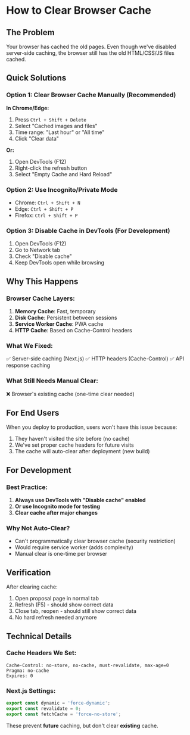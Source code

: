 # How to Clear Browser Cache

## The Problem
Your browser has cached the old pages. Even though we've disabled server-side caching, the browser still has the old HTML/CSS/JS files cached.

## Quick Solutions

### Option 1: Clear Browser Cache Manually (Recommended)
**In Chrome/Edge:**
1. Press `Ctrl + Shift + Delete`
2. Select "Cached images and files"
3. Time range: "Last hour" or "All time"
4. Click "Clear data"

**Or:**
1. Open DevTools (F12)
2. Right-click the refresh button
3. Select "Empty Cache and Hard Reload"

### Option 2: Use Incognito/Private Mode
- Chrome: `Ctrl + Shift + N`
- Edge: `Ctrl + Shift + P`
- Firefox: `Ctrl + Shift + P`

### Option 3: Disable Cache in DevTools (For Development)
1. Open DevTools (F12)
2. Go to Network tab
3. Check "Disable cache"
4. Keep DevTools open while browsing

## Why This Happens

### Browser Cache Layers:
1. **Memory Cache**: Fast, temporary
2. **Disk Cache**: Persistent between sessions
3. **Service Worker Cache**: PWA cache
4. **HTTP Cache**: Based on Cache-Control headers

### What We Fixed:
✅ Server-side caching (Next.js)
✅ HTTP headers (Cache-Control)
✅ API response caching

### What Still Needs Manual Clear:
❌ Browser's existing cache (one-time clear needed)

## For End Users

When you deploy to production, users won't have this issue because:
1. They haven't visited the site before (no cache)
2. We've set proper cache headers for future visits
3. The cache will auto-clear after deployment (new build)

## For Development

### Best Practice:
1. **Always use DevTools with "Disable cache" enabled**
2. **Or use Incognito mode for testing**
3. **Clear cache after major changes**

### Why Not Auto-Clear?
- Can't programmatically clear browser cache (security restriction)
- Would require service worker (adds complexity)
- Manual clear is one-time per browser

## Verification

After clearing cache:
1. Open proposal page in normal tab
2. Refresh (F5) - should show correct data
3. Close tab, reopen - should still show correct data
4. No hard refresh needed anymore

## Technical Details

### Cache Headers We Set:
```
Cache-Control: no-store, no-cache, must-revalidate, max-age=0
Pragma: no-cache
Expires: 0
```

### Next.js Settings:
```typescript
export const dynamic = 'force-dynamic';
export const revalidate = 0;
export const fetchCache = 'force-no-store';
```

These prevent **future** caching, but don't clear **existing** cache.
